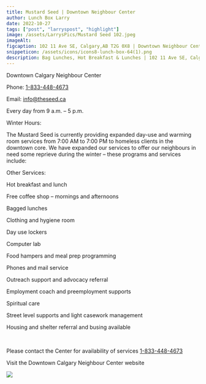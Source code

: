 ```yaml
---
title: Mustard Seed | Downtown Neighbour Center
author: Lunch Box Larry
date: 2022-10-27
tags: ["post", "larryspost", "highlight"]
image: /assets/LarrysPics/Mustard Seed 102.jpeg
imageAlt:
figcaption: 102 11 Ave SE, Calgary,AB T2G 0X8 | Downtown Neighbour Center
snippeticon: /assets/icons/icons8-lunch-box-64(1).png
description: Bag Lunches, Hot Breakfast & Lunches | 102 11 Ave SE, Calgary,AB T2G 0X5
---
```


<p class="subHeader">Downtown Calgary Neighbour Center</p>

Phone: <a href="1-833-448-4673">1-833-448-4673</a>

Email: <a href="mailto:info@theseed.ca">info@theseed.ca</a>

Every day from 9 a.m. – 5 p.m. 
<p class="subHeader">Winter Hours:</p>
The Mustard Seed is currently providing expanded day-use and warming room services from 7:00 AM to 7:00 PM to homeless clients in the downtown core. We have expanded our services to offer our neighbours in need some reprieve during the winter – these programs and services include:

<p class="subHeader">Other Services:</p>

Hot breakfast and lunch

Free coffee shop – mornings and afternoons

Bagged lunches

Clothing and hygiene room

Day use lockers

Computer lab

Food hampers and meal prep programming

Phones and mail service

Outreach support and advocacy referral

Employment coach and preemployment supports

Spiritual care

Street level supports and light casework management

Housing and shelter referral and busing available

<br>
<p>Please contact the Center for availability of services <a href="1-833-448-4673">1-833-448-4673</a> </p>


<div class="post__link">
<p>Visit the Downtown Calgary Neighbour Center website</p>
<a href="https://theseed.ca/services/hubs/calgary-neighbour-centre" target="_blank"><img src="/assets/TinasPics/Mustard Seed Logo.jpg" /></a>
</div>